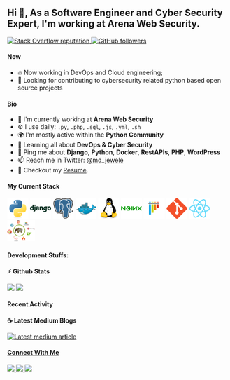 ## Hi 👋, As a Software Engineer and Cyber Security Expert, I'm working at Arena Web Security.

<p align="left">
  <a href="https://stackoverflow.com/users/7477996/md-jewele-islam">
    <img alt="Stack Overflow reputation" src="https://img.shields.io/stackexchange/stackoverflow/r/7477996?color=orange&label=reputation&logo=stackoverflow">
  </a>
  <a href="https://github.com/MdJeweleIslam?tab=followers">
    <img alt="GitHub followers" src="https://img.shields.io/github/followers/MdJeweleIslam?color=green&logo=github">
  </a>
</p>

#### Now

- :fire: Now working in DevOps and Cloud engineering;
- :calendar: Looking for contributing to cybersecurity related python based open source projects 

#### Bio

- 🏢 I'm currently working at **Arena Web Security**
- ⚙️ I use daily: `.py`, `.php`, `.sql`, `.js`, `.yml`, `.sh`
- 🌍 I'm mostly active within the **Python Community**
- 🌱 Learning all about **DevOps & Cyber Security**
- 💬 Ping me about **Django**, **Python**, **Docker**, **RestAPIs**, **PHP**, **WordPress**
- 📫 Reach me in Twitter: [@md_jewele](https://twitter.com/md_jewele)
- 📝 Checkout my [Resume](files/Md-Jewele-Islam.pdf).

#### My Current Stack

<img height="48" src="img/python-original.svg" alt="python"> <img height="48" src="img/django-plain-wordmark.svg" alt="Django"> <img height="48" src="img/postgresql-original.svg" alt="postgress"> <img height="48" src="img/docker-original.svg" alt="Docker"> <img height="48" src="img/linux-original.svg" alt="linux"> <img height="48" src="img/nginx-original.svg" alt="nginx"> <img height="48" src="img/pytest-original.svg" alt="pytest"> <img height="48" src="img/git-original.svg" alt="git"> <img height="48" src="img/react-original.svg" alt="react"> <img height="48" src="img/php.png" alt="PHP">

#### Development Stuffs:

<b>⚡ Github Stats</b>
<p float="left">
<img height="180em" src="https://github-readme-stats.vercel.app/api?username=MdJeweleIslam&show_icons=true&hide_border=true&&count_private=true&include_all_commits=true" /> 
<img height="180em" src="https://github-readme-stats.vercel.app/api/top-langs/?username=MdJeweleIslam&show_icons=true&hide_border=true&layout=compact&langs_count=8"/>
</p>


#### Recent Activity

<p><b> &#9749; Latest Medium Blogs</b></p>

<a target="_blank" href="https://www.linkedin.com/pulse/how-deploy-django-project-heroku-app-md-jewele-islam/"><img src="https://media-exp1.licdn.com/dms/image/D5612AQGWbvF3fQtgjQ/article-cover_image-shrink_720_1280/0/1658768399636?e=1666224000&v=beta&t=eWd_u5OYTB_VXgQRaeTG2ixLTMEbzJfd9TnYNB0jToQ" alt="Latest medium article">


#### Connect With Me

<p left="center">
<a href="https://twitter.com/md_jewele">
  <img src="https://img.shields.io/badge/twitter-%231DA1F2.svg?&style=for-the-badge&logo=twitter&logoColor=white" height=25>
</a> 
<a href="https://www.linkedin.com/in/md-jewele-islam-a03213121/">
  <img src="https://img.shields.io/badge/linkedin-%230077B5.svg?&style=for-the-badge&logo=linkedin&logoColor=white" height=25>
</a> 
<a href="https://www.facebook.com/shamim.py/">
  <img src="https://img.shields.io/badge/Facebook-1877F2?style=for-the-badge&logo=facebook&logoColor=white" height=25>
</a>
</p>
